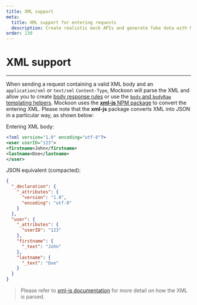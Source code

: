 ```yaml
---
title: XML support
meta:
  title: XML support for entering requests
  description: Create realistic mock APIs and generate fake data with Mockoon's templating and rules system supporting the XML format
order: 130
---
```


# XML support

---

When sending a request containing a valid XML body and an `application/xml` or `text/xml` `Content-Type`, Mockoon will parse the XML and allow you to create [body response rules](docs:route-responses/dynamic-rules) or use the [`body` and `bodyRaw` templating helpers](docs:templating/mockoon-request-helpers#body). Mockoon uses the [**xml-js** NPM package](https://www.npmjs.com/package/xml-js) to convert the entering XML. Please note that the **xml-js** package converts XML into JSON in a particular way, as shown below:

Entering XML body:

```xml
<?xml version="1.0" encoding="utf-8"?>
<user userID="123">
<firstname>John</firstname>
<lastname>Doe</lastname>
</user>
```

JSON equivalent (compacted):

```json
{
  "_declaration": {
    "_attributes": {
      "version": "1.0",
      "encoding": "utf-8"
    }
  },
  "user": {
    "_attributes": {
      "userID": "123"
    },
    "firstname": {
      "_text": "John"
    },
    "lastname": {
      "_text": "Doe"
    }
  }
}
```

> Please refer to [xml-js documentation](https://www.npmjs.com/package/xml-js) for more detail on how the XML is parsed.
